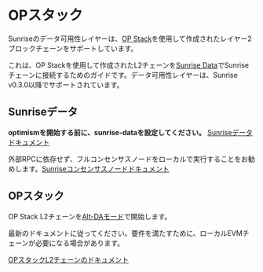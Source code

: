 # OPスタック

Sunriseのデータ可用性レイヤーは、[OP Stack](https://github.com/ethereum-optimism/optimism)を使用して作成されたレイヤー2ブロックチェーンをサポートしています。

これは、OP Stackを使用して作成されたL2チェーンを[Sunrise Data](https://github.com/sunriselayer/sunrise-data)でSunriseチェーンに接続するためのガイドです。データ可用性レイヤーは、Sunrise v0.3.0以降でサポートされています。

## Sunriseデータ

**optimismを開始する前に、sunrise-dataを設定してください。** [Sunriseデータドキュメント](sunrise-data.md)

外部RPCに依存せず、フルコンセンサスノードをローカルで実行することをお勧めします。[Sunriseコンセンサスノードドキュメント](../../../run-a-sunrise-node/types/consensus/)

## OPスタック

OP Stack L2チェーンを[Alt-DAモード](https://docs.optimism.io/operators/chain-operators/features/alt-da-mode)で開始します。

最新のドキュメントに従ってください。要件を満たすために、ローカルEVMチェーンが必要になる場合があります。

[OPスタックL2チェーンのドキュメント](op-stack.md)
